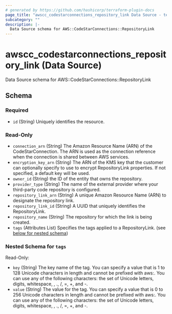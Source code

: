 ```yaml
---
# generated by https://github.com/hashicorp/terraform-plugin-docs
page_title: "awscc_codestarconnections_repository_link Data Source - terraform-provider-awscc"
subcategory: ""
description: |-
  Data Source schema for AWS::CodeStarConnections::RepositoryLink
---
```


# awscc_codestarconnections_repository_link (Data Source)

Data Source schema for AWS::CodeStarConnections::RepositoryLink



<!-- schema generated by tfplugindocs -->
## Schema

### Required

- `id` (String) Uniquely identifies the resource.

### Read-Only

- `connection_arn` (String) The Amazon Resource Name (ARN) of the CodeStarConnection. The ARN is used as the connection reference when the connection is shared between AWS services.
- `encryption_key_arn` (String) The ARN of the KMS key that the customer can optionally specify to use to encrypt RepositoryLink properties. If not specified, a default key will be used.
- `owner_id` (String) the ID of the entity that owns the repository.
- `provider_type` (String) The name of the external provider where your third-party code repository is configured.
- `repository_link_arn` (String) A unique Amazon Resource Name (ARN) to designate the repository link.
- `repository_link_id` (String) A UUID that uniquely identifies the RepositoryLink.
- `repository_name` (String) The repository for which the link is being created.
- `tags` (Attributes List) Specifies the tags applied to a RepositoryLink. (see [below for nested schema](#nestedatt--tags))

<a id="nestedatt--tags"></a>
### Nested Schema for `tags`

Read-Only:

- `key` (String) The key name of the tag. You can specify a value that is 1 to 128 Unicode characters in length and cannot be prefixed with aws:. You can use any of the following characters: the set of Unicode letters, digits, whitespace, , ., /, =, +, and -.
- `value` (String) The value for the tag. You can specify a value that is 0 to 256 Unicode characters in length and cannot be prefixed with aws:. You can use any of the following characters: the set of Unicode letters, digits, whitespace, , ., /, =, +, and -.
